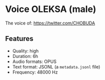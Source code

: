 # Voice OLEKSA (male)

The voice of: https://twitter.com/CHOBUDA

## Features

- Quality: high
- Duration: 6h
- Audio formats: OPUS
- Text format: JSONL (a `metadata.jsonl` file)
- Frequency: 48000 Hz
